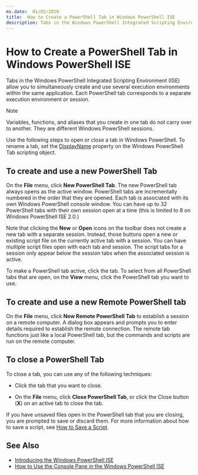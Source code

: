 ```yaml
---
ms.date:  01/02/2020
title:  How to Create a PowerShell Tab in Windows PowerShell ISE
description: Tabs in the Windows PowerShell Integrated Scripting Environment (ISE) allow you to simultaneously create and use several execution environments within the same application. Each PowerShell tab corresponds to a separate execution environment or session.
---
```


# How to Create a PowerShell Tab in Windows PowerShell ISE

Tabs in the Windows PowerShell Integrated Scripting Environment (ISE) allow you to simultaneously
create and use several execution environments within the same application. Each PowerShell tab
corresponds to a separate execution environment or session.

> [!NOTE]
> Variables, functions, and aliases that you create in one tab do not carry over to another. They
> are different Windows PowerShell sessions.

Use the following steps to open or close a tab in Windows PowerShell. To rename a tab, set the [DisplayName](object-model/The-PowerShellTab-Object.md#displayname)
property on the Windows PowerShell Tab scripting object.

## To create and use a new PowerShell Tab

On the **File** menu, click **New PowerShell Tab**. The new PowerShell tab always opens as the
active window. PowerShell tabs are incrementally numbered in the order that they are opened. Each
tab is associated with its own Windows PowerShell console window. You can have up to 32 PowerShell
tabs with their own session open at a time (this is limited to 8 on Windows PowerShell ISE 2.0.)

Note that clicking the **New** or **Open** icons on the toolbar does not create a new tab with a
separate session. Instead, those buttons open a new or existing script file on the currently active
tab with a session. You can have multiple script files open with each tab and session. The script
tabs for a session only appear below the session tabs when the associated session is active.

To make a PowerShell tab active, click the tab. To select from all PowerShell tabs that are open, on
the **View** menu, click the PowerShell tab you want to use.

## To create and use a new Remote PowerShell tab

On the **File** menu, click **New Remote PowerShell Tab** to establish a session on a remote
computer. A dialog box appears and prompts you to enter details required to establish the remote
connection. The remote tab functions just like a local PowerShell tab, but the commands and scripts
are run on the remote computer.

## To close a PowerShell Tab

To close a tab, you can use any of the following techniques:

- Click the tab that you want to close.

- On the **File** menu, click **Close PowerShell Tab**, or click the Close button (**X**) on an
  active tab to close the tab.

If you have unsaved files open in the PowerShell tab that you are closing, you are prompted to save
or discard them. For more information about how to save a script, see [How to Save a Script](How-to-Write-and-Run-Scripts-in-the-Windows-PowerShell-ISE.md#how-to-save-a-script).

## See Also

- [Introducing the Windows PowerShell ISE](Introducing-the-Windows-PowerShell-ISE.md)
- [How to Use the Console Pane in the Windows PowerShell ISE](How-to-Use-the-Console-Pane-in-the-Windows-PowerShell-ISE.md)
